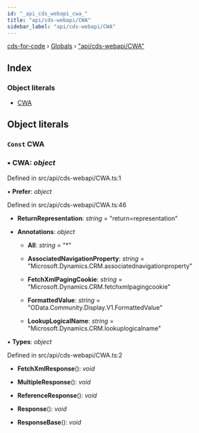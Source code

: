 ```yaml
---
id: "_api_cds_webapi_cwa_"
title: "api/cds-webapi/CWA"
sidebar_label: "api/cds-webapi/CWA"
---
```


[cds-for-code](../index.md) › [Globals](../globals.md) › ["api/cds-webapi/CWA"](_api_cds_webapi_cwa_.md)

## Index

### Object literals

* [CWA](_api_cds_webapi_cwa_.md#const-cwa)

## Object literals

### `Const` CWA

### ▪ **CWA**: *object*

Defined in src/api/cds-webapi/CWA.ts:1

▪ **Prefer**: *object*

Defined in src/api/cds-webapi/CWA.ts:46

* **ReturnRepresentation**: *string* = "return=representation"

* **Annotations**: *object*

  * **All**: *string* = "*"

  * **AssociatedNavigationProperty**: *string* = "Microsoft.Dynamics.CRM.associatednavigationproperty"

  * **FetchXmlPagingCookie**: *string* = "Microsoft.Dynamics.CRM.fetchxmlpagingcookie"

  * **FormattedValue**: *string* = "OData.Community.Display.V1.FormattedValue"

  * **LookupLogicalName**: *string* = "Microsoft.Dynamics.CRM.lookuplogicalname"

▪ **Types**: *object*

Defined in src/api/cds-webapi/CWA.ts:2

* **FetchXmlResponse**(): *void*

* **MultipleResponse**(): *void*

* **ReferenceResponse**(): *void*

* **Response**(): *void*

* **ResponseBase**(): *void*
